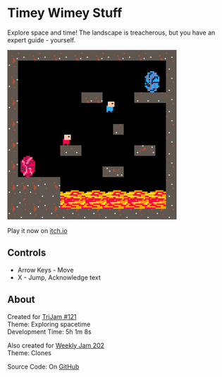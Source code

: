 # Timey Wimey Stuff
Explore space and time! The landscape is treacherous, but you have an expert guide - yourself.

[![A volcanic chamber with 2 identical characters and 2 temporal portals](screenshots/cover.png)](https://caterpillargames.itch.io/timey-wimey-stuff)

Play it now on [itch.io](https://caterpillargames.itch.io/timey-wimey-stuff)

## Controls
* Arrow Keys - Move
* X - Jump, Acknowledge text




## About
Created for [TriJam #121](https://itch.io/jam/trijam-121/entries)  
Theme: Exploring spacetime  
Development Time: 5h 1m 8s  

Also created for [Weekly Jam 202](https://itch.io/jam/weekly-game-jam-202)  
Theme: Clones

Source Code: On [GitHub](https://github.com/CaterpillarGames/pico8-games/tree/master/carts/timey-wimey-stuff)



